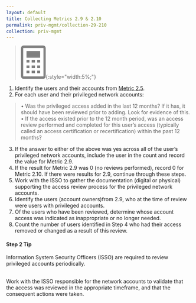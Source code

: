 ```yaml
---
layout: default
title: Collecting Metrics 2.9 & 2.10
permalink: priv-mgmt/collection-29-210
collection: priv-mgmt
---
```

>![Calculator logo](../img/calc.png){:style="width:5%;"}

1. Identify the users and their accounts from [Metric 2.5](collection-25-27).
2. For each user and their privileged network accounts:
> •  Was the privileged access added in the last 12 months? If it has, it should have been reviewed prior to adding. Look for evidence of this.
<br>•  If the access existed prior to the 12 month period, was an access review performed and completed for this user’s access (typically called an access certification or recertification) within the past 12 months?
3. If the answer to either of the above was yes across all of the user’s privileged network accounts, include the user in the count and record the value for Metric 2.9.
4. If the result for Metric 2.9 was 0 (no reviews performed), record 0 for Metric 2.10. If there were results for 2.9, continue through these steps.
5. Work with the ISSO to gather the documentation (digital or physical) supporting the access review process for the privileged network accounts.
6. Identify the users (account owners)from 2.9, who at the time of review were users with privileged accounts.
7. Of the users who have been reviewed, determine whose account access was indicated as inappropriate or no longer needed.
8. Count the number of users identified in Step 4 who had their access removed or changed as a result of this review.

<div class="usa-alert usa-alert-info">
  <div class="usa-alert-body">
    <p class="usa-alert-text"><H4>Step 2 Tip</H4>
    Information System Security Officers (ISSO) are required to review privileged accounts periodically.
    
<br>Work with the ISSO responsible for the network accounts to validate that the access was reviewed in the appropriate timeframe, and that the consequent actions were taken.</p> 
</div>
</div>

